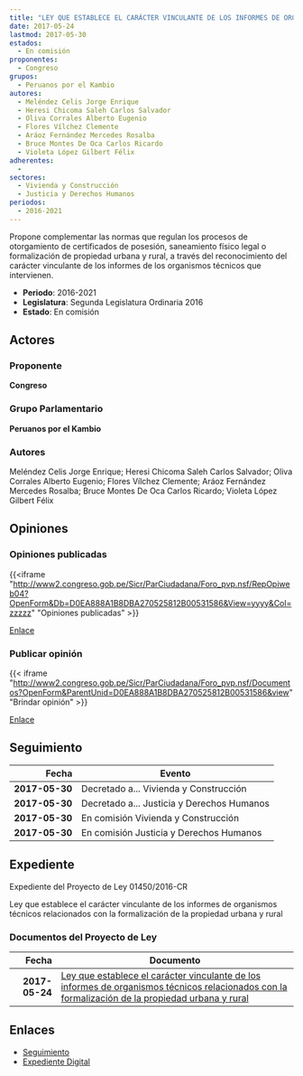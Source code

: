 ```yaml
---
title: "LEY QUE ESTABLECE EL CARÁCTER VINCULANTE DE LOS INFORMES DE ORGANISMOS TÉCNICOS RELACIONADOS CON LA FORMALIZACIÓN DE LA PROPIEDAD URBANA Y RURAL"
date: 2017-05-24
lastmod: 2017-05-30
estados: 
  - En comisión
proponentes: 
  - Congreso
grupos: 
  - Peruanos por el Kambio
autores: 
  - Meléndez Celis Jorge Enrique
  - Heresi Chicoma Saleh Carlos Salvador
  - Oliva Corrales Alberto Eugenio
  - Flores Vílchez Clemente
  - Aráoz Fernández Mercedes Rosalba
  - Bruce Montes De Oca Carlos Ricardo
  - Violeta López Gilbert Félix
adherentes: 
  - 
sectores: 
  - Vivienda y Construcción
  - Justicia y Derechos Humanos
periodos: 
  - 2016-2021
---
```


Propone complementar las normas que regulan los procesos de otorgamiento de certificados de posesión, saneamiento físico legal o formalización de propiedad urbana y rural, a través del reconocimiento del carácter vinculante de los informes de los organismos técnicos que intervienen.

- **Periodo**: 2016-2021
- **Legislatura**: Segunda Legislatura Ordinaria 2016
- **Estado**: En comisión

## Actores

### Proponente

**Congreso**

### Grupo Parlamentario

**Peruanos por el Kambio**

### Autores

Meléndez Celis Jorge Enrique; Heresi Chicoma Saleh Carlos Salvador; Oliva Corrales Alberto Eugenio; Flores Vílchez Clemente; Aráoz Fernández Mercedes Rosalba; Bruce Montes De Oca Carlos Ricardo; Violeta López Gilbert Félix


## Opiniones

### Opiniones publicadas

{{<iframe "http://www2.congreso.gob.pe/Sicr/ParCiudadana/Foro_pvp.nsf/RepOpiweb04?OpenForm&Db=D0EA888A1B8DBA270525812B00531586&View=yyyy&Col=zzzzz" "Opiniones publicadas" >}}

[Enlace](http://www2.congreso.gob.pe/Sicr/ParCiudadana/Foro_pvp.nsf/RepOpiweb04?OpenForm&Db=D0EA888A1B8DBA270525812B00531586&View=yyyy&Col=zzzzz)
### Publicar opinión

{{< iframe "http://www2.congreso.gob.pe/Sicr/ParCiudadana/Foro_pvp.nsf/Documentos?OpenForm&ParentUnid=D0EA888A1B8DBA270525812B00531586&view" "Brindar opinión" >}}

[Enlace](http://www2.congreso.gob.pe/Sicr/ParCiudadana/Foro_pvp.nsf/Documentos?OpenForm&ParentUnid=D0EA888A1B8DBA270525812B00531586&view)

## Seguimiento

| Fecha | Evento |
|------:|--------|
| **2017-05-30** | Decretado a... Vivienda y Construcción|
| **2017-05-30** | Decretado a... Justicia y Derechos Humanos|
| **2017-05-30** | En comisión Vivienda y Construcción|
| **2017-05-30** | En comisión Justicia y Derechos Humanos|


## Expediente

Expediente del Proyecto de Ley 01450/2016-CR

Ley que establece el carácter vinculante de los informes de organismos técnicos relacionados con la formalización de la propiedad urbana y rural


### Documentos del Proyecto de Ley

| Fecha | Documento |
|------:|--------|
| **2017-05-24** | [Ley que establece el carácter vinculante de los informes de organismos técnicos relacionados con la formalización de la propiedad urbana y rural](http://www.leyes.congreso.gob.pe/Documentos/2016_2021/Proyectos_de_Ley_y_de_Resoluciones_Legislativas/PL0145020170524..pdf) |

## Enlaces 

- [Seguimiento](http://www2.congreso.gob.pehttp://www2.congreso.gob.pe/Sicr/TraDocEstProc/CLProLey2016.nsf/f7fff46988ca05b1052578e100829cc7/6e0ffe75fb4cb6420525812b0054493a?OpenDocument)
- [Expediente Digital](http://www2.congreso.gob.pehttp://www2.congreso.gob.pe/Sicr/TraDocEstProc/CLProLey2016.nsf/f7fff46988ca05b1052578e100829cc7/6e0ffe75fb4cb6420525812b0054493a?OpenDocument&Click=05257FB7005EB655.eb71d0cf91d8294e05256cdf006b5706/$Body/0.1C6C)
